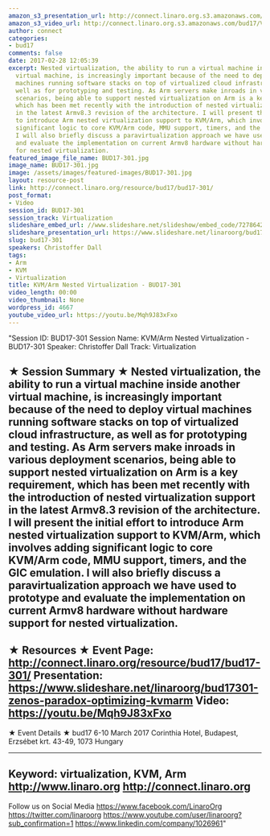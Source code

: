 ```yaml
---
amazon_s3_presentation_url: http://connect.linaro.org.s3.amazonaws.com/bud17/Presentations/BUD17-301%20-%20KVM-Arm%20Nested%20Virtualization.pdf
amazon_s3_video_url: http://connect.linaro.org.s3.amazonaws.com/bud17/Videos/Wednesday/Bud17-301%20KVM%20%20Arm%20Nested%20Virtualization.mp4
author: connect
categories:
- bud17
comments: false
date: 2017-02-28 12:05:39
excerpt: Nested virtualization, the ability to run a virtual machine inside another
  virtual machine, is increasingly important because of the need to deploy virtual
  machines running software stacks on top of virtualized cloud infrastructure, as
  well as for prototyping and testing. As Arm servers make inroads in various deployment
  scenarios, being able to support nested virtualization on Arm is a key requirement,
  which has been met recently with the introduction of nested virtualization support
  in the latest Armv8.3 revision of the architecture. I will present the initial effort
  to introduce Arm nested virtualization support to KVM/Arm, which involves adding
  significant logic to core KVM/Arm code, MMU support, timers, and the GIC emulation.
  I will also briefly discuss a paravirtualization approach we have used to prototype
  and evaluate the implementation on current Armv8 hardware without hardware support
  for nested virtualization.
featured_image_file_name: BUD17-301.jpg
image_name: BUD17-301.jpg
image: /assets/images/featured-images/BUD17-301.jpg
layout: resource-post
link: http://connect.linaro.org/resource/bud17/bud17-301/
post_format:
- Video
session_id: BUD17-301
session_track: Virtualization
slideshare_embed_url: //www.slideshare.net/slideshow/embed_code/72786421
slideshare_presentation_url: https://www.slideshare.net/linaroorg/bud17301-zenos-paradox-optimizing-kvmarm
slug: bud17-301
speakers: Christoffer Dall
tags:
- Arm
- KVM
- Virtualization
title: KVM/Arm Nested Virtualization - BUD17-301
video_length: 00:00
video_thumbnail: None
wordpress_id: 4667
youtube_video_url: https://youtu.be/Mqh9J83xFxo
---
```


"Session ID: BUD17-301
Session Name: KVM/Arm Nested Virtualization - BUD17-301
Speaker: Christoffer Dall
Track: Virtualization


★ Session Summary ★
Nested virtualization, the ability to run a virtual machine inside another virtual machine, is increasingly important because of the need to deploy virtual machines running software stacks on top of virtualized cloud infrastructure, as well as for prototyping and testing. As Arm servers make inroads in various deployment scenarios, being able to support nested virtualization on Arm is a key requirement, which has been met recently with the introduction of nested virtualization support in the latest Armv8.3 revision of the architecture. I will present the initial effort to introduce Arm nested virtualization support to KVM/Arm, which involves adding significant logic to core KVM/Arm code, MMU support, timers, and the GIC emulation. I will also briefly discuss a paravirtualization approach we have used to prototype and evaluate the implementation on current Armv8 hardware without hardware support for nested virtualization.
---------------------------------------------------
★ Resources ★
Event Page: http://connect.linaro.org/resource/bud17/bud17-301/
Presentation: https://www.slideshare.net/linaroorg/bud17301-zenos-paradox-optimizing-kvmarm
Video: https://youtu.be/Mqh9J83xFxo
 ---------------------------------------------------

★ Event Details ★
bud17
6-10 March 2017
Corinthia Hotel, Budapest,
Erzsébet krt. 43-49,
1073 Hungary

---------------------------------------------------
Keyword: virtualization, KVM, Arm
http://www.linaro.org
http://connect.linaro.org
---------------------------------------------------
Follow us on Social Media
https://www.facebook.com/LinaroOrg
https://twitter.com/linaroorg
https://www.youtube.com/user/linaroorg?sub_confirmation=1
https://www.linkedin.com/company/1026961"
